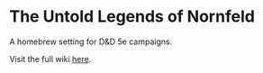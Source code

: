 # The Untold Legends of Nornfeld
A homebrew setting for D&D 5e campaigns.

Visit the full wiki [here](http://www.nornfeld-wiki.infinityfreeapp.com/).